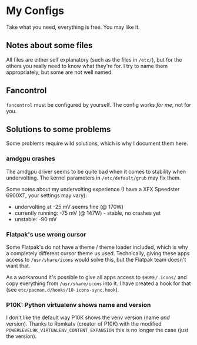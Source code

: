 # My Configs

Take what you need, everything is free. You may like it.

## Notes about some files

All files are either self explanatory (such as the files in `/etc/`), but for the others you really need to know what they're for. I try to name them appropriately, but some are not well named.

## Fancontrol

`fancontrol` must be configured by yourself. The config works *for me*, not for you.

## Solutions to some problems

Some problems require wild solutions, which is why I document them here.

### amdgpu crashes

The amdgpu driver seems to be quite bad when it comes to stability when undervolting. The kernel parameters in `/etc/default/grub` may fix them.

Some notes about my undervolting experience (I have a XFX Speedster 6900XT, your settings may vary):

- undervolting at -25 mV seems fine (@ 170W)
- currently running: -75 mV (@ 147W) - stable, no crashes yet
- unstable: -90 mV

### Flatpak's use wrong cursor

Some Flatpak's do not have a theme / theme loader included, which is why a completely different cursor theme us used. Technically, giving these apps access to `/usr/share/icons` would solve this, but the Flatpak team doesn't want that.

As a workaround it's possible to give all apps access to `$HOME/.icons/` and copy everything from `/usr/share/icons` into it. I have created a hook for that (see `etc/pacman.d/hooks/10-icons-sync.hook`).

### P10K: Python virtualenv shows name and version

I don't like the default way P10K shows the venv version (name *and* version). Thanks to Romkatv (creator of P10K) with the modified `POWERLEVEL9K_VIRTUALENV_CONTENT_EXPANSION` this is no longer the case (just the version).
